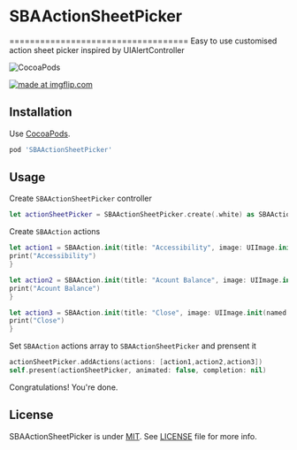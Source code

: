 # SBAActionSheetPicker
===================================
Easy to use  customised action sheet picker inspired by UIAlertController

![CocoaPods](https://cocoapod-badges.herokuapp.com/v/SBAActionSheetPicker/badge.png)

<a href="https://imgflip.com/gif/2bs8md"><img src="https://i.imgflip.com/2bs8md.gif" title="made at imgflip.com"/></a>

Installation
------------

Use [CocoaPods](http://cocoapods.org).

```ruby
pod 'SBAActionSheetPicker'
```
Usage
-----
Create `SBAActionSheetPicker` controller

```swift
let actionSheetPicker = SBAActionSheetPicker.create(.white) as SBAActionSheetPicker
```

Create `SBAAction` actions

```swift
let action1 = SBAAction.init(title: "Accessibility", image: UIImage.init(named: "accessibility"),color: .black) { (action) in
print("Accessibility")
}

let action2 = SBAAction.init(title: "Acount Balance", image: UIImage.init(named: "account_balance"),color: .black) { (action) in
print("Acount Balance")
}

let action3 = SBAAction.init(title: "Close", image: UIImage.init(named: "close"),color: .black) { (action) in
print("Close")
}
```
Set `SBAAction` actions array to  `SBAActionSheetPicker`  and prensent it

```swift
actionSheetPicker.addActions(actions: [action1,action2,action3])
self.present(actionSheetPicker, animated: false, completion: nil)
```
Congratulations! You're done.

License
-------

SBAActionSheetPicker is under [MIT](https://opensource.org/licenses/MIT). See [LICENSE](LICENSE) file for more info.
